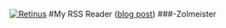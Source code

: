 [![Retinus](https://raw.github.com/Zolmeister/Retinus/master/retinus.png)](http://retin.us)
#My RSS Reader ([blog post](http://www.zolmeister.com/2013/06/retinus-new-way-to-consume-rss.html))
###-Zolmeister

